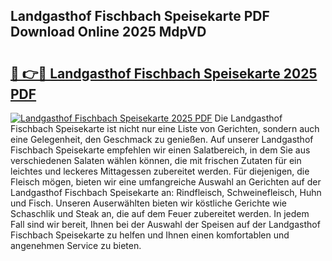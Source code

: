 ## Landgasthof Fischbach Speisekarte PDF Download Online 2025 MdpVD

# <h2><a href="http://gcc2lan.nevu.top/?p=Landgasthof+Fischbach+Speisekarte">🔗 👉🔴 Landgasthof Fischbach Speisekarte 2025 PDF</a></h2>

[![Landgasthof Fischbach Speisekarte 2025 PDF](https://i.imgur.com/dBaPXMq.png)](http://gcc2lan.nevu.top/?p=Landgasthof+Fischbach+Speisekarte)
Die Landgasthof Fischbach Speisekarte ist nicht nur eine Liste von Gerichten, sondern auch eine Gelegenheit, den Geschmack zu genießen. Auf unserer Landgasthof Fischbach Speisekarte empfehlen wir einen Salatbereich, in dem Sie aus verschiedenen Salaten wählen können, die mit frischen Zutaten für ein leichtes und leckeres Mittagessen zubereitet werden. Für diejenigen, die Fleisch mögen, bieten wir eine umfangreiche Auswahl an Gerichten auf der Landgasthof Fischbach Speisekarte an: Rindfleisch, Schweinefleisch, Huhn und Fisch. Unseren Auserwählten bieten wir köstliche Gerichte wie Schaschlik und Steak an, die auf dem Feuer zubereitet werden. In jedem Fall sind wir bereit, Ihnen bei der Auswahl der Speisen auf der Landgasthof Fischbach Speisekarte zu helfen und Ihnen einen komfortablen und angenehmen Service zu bieten.
